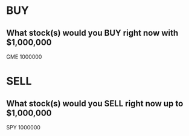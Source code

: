 # BUY
## What stock(s) would you BUY right now with $1,000,000

GME 1000000

# SELL
## What stock(s) would you SELL right now up to $1,000,000

SPY 1000000
